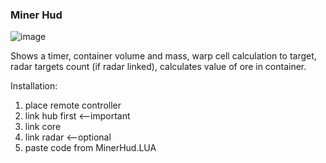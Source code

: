 ### Miner Hud ###
![image](https://user-images.githubusercontent.com/93654396/140649375-a22eed48-1f2a-47ff-8301-ed6c4d7a7177.png)

Shows a timer, container volume and mass, warp cell calculation to target, radar targets count (if radar linked), calculates value of ore in container.

Installation:
1) place remote controller
2) link hub first <--important
3) link core
4) link radar <--optional
5) paste code from MinerHud.LUA
